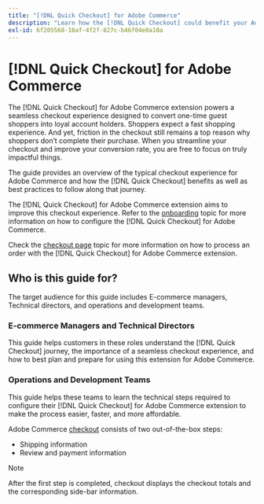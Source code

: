 ```yaml
---
title: "[!DNL Quick Checkout] for Adobe Commerce"
description: "Learn how the [!DNL Quick Checkout] could benefit your Adobe Commerce instance and how to successfully onboard and setup the extension."
exl-id: 6f205568-18af-4f2f-827c-b46f04e0a10a
---
```

# [!DNL Quick Checkout] for Adobe Commerce

The [!DNL Quick Checkout] for Adobe Commerce extension powers a seamless checkout experience designed to convert one-time guest shoppers into loyal account holders. Shoppers expect a fast shopping experience. And yet, friction in the checkout still remains a top reason why shoppers don’t complete their purchase. When you streamline your checkout and improve your conversion rate, you are free to focus on truly impactful things.

The guide provides an overview of the typical checkout experience for Adobe Commerce and how the [!DNL Quick Checkout] benefits as well as best practices to follow along that journey.

The [!DNL Quick Checkout] for Adobe Commerce extension aims to improve this checkout experience. Refer to the [onboarding](../quick-checkout/onboarding.md) topic for more information on how to configure the [!DNL Quick Checkout] for Adobe Commerce.

Check the [checkout page](../quick-checkout/checkout-page.md) topic for more information on how to process an order with the [!DNL Quick Checkout] for Adobe Commerce extension.

## Who is this guide for?

The target audience for this guide includes E-commerce managers, Technical directors, and operations and development teams.

### E-commerce Managers and Technical Directors

This guide helps customers in these roles understand the [!DNL Quick Checkout] journey, the importance of a seamless checkout experience, and how to best plan and prepare for using this extension for Adobe Commerce.

### Operations and Development Teams

This guide helps these teams to learn the technical steps required to configure their [!DNL Quick Checkout] for Adobe Commerce extension to make the process easier, faster, and more affordable.

Adobe Commerce [checkout](https://glossary.magento.com/checkout) consists of two out-of-the-box steps:

- Shipping information
- Review and payment information

>[!NOTE]
>
> After the first step is completed, checkout displays the checkout totals and the corresponding side-bar information.
